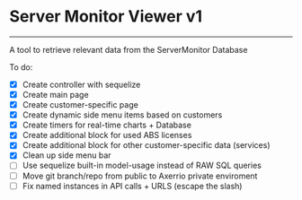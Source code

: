 # Server Monitor Viewer v1
---
A tool to retrieve relevant data from the ServerMonitor Database

To do:
- [x] Create controller with sequelize
- [x] Create main page
- [x] Create customer-specific page
- [x] Create dynamic side menu items based on customers
- [x] Create timers for real-time charts + Database
- [x] Create additional block for used ABS licenses
- [x] Create additional block for other customer-specific data (services)
- [x] Clean up side menu bar
- [ ] Use sequelize built-in model-usage instead of RAW SQL queries
- [ ] Move git branch/repo from public to Axerrio private enviroment
- [ ] Fix named instances in API calls + URLS (escape the slash)
